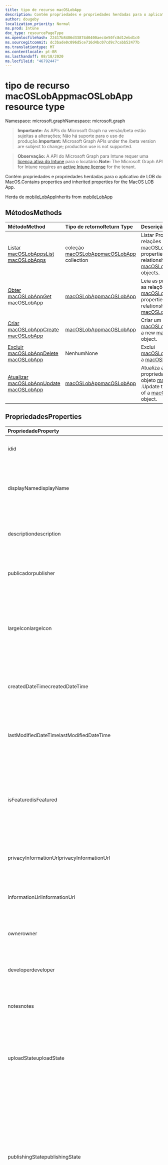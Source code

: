 ```yaml
---
title: tipo de recurso macOSLobApp
description: Contém propriedades e propriedades herdadas para o aplicativo de LOB do MacOS.
author: dougeby
localization_priority: Normal
ms.prod: Intune
doc_type: resourcePageType
ms.openlocfilehash: 22417b8486d33874d0400aec4e50fc8d12ebd1c0
ms.sourcegitcommit: dc3bade0c096d5ce716d4bc07cd9c7cabb52477b
ms.translationtype: MT
ms.contentlocale: pt-BR
ms.lasthandoff: 08/18/2020
ms.locfileid: "46792447"
---
```

# <a name="macoslobapp-resource-type"></a><span data-ttu-id="cf5ac-103">tipo de recurso macOSLobApp</span><span class="sxs-lookup"><span data-stu-id="cf5ac-103">macOSLobApp resource type</span></span>

<span data-ttu-id="cf5ac-104">Namespace: microsoft.graph</span><span class="sxs-lookup"><span data-stu-id="cf5ac-104">Namespace: microsoft.graph</span></span>

> <span data-ttu-id="cf5ac-105">**Importante:** As APIs do Microsoft Graph na versão/beta estão sujeitas a alterações; Não há suporte para o uso de produção.</span><span class="sxs-lookup"><span data-stu-id="cf5ac-105">**Important:** Microsoft Graph APIs under the /beta version are subject to change; production use is not supported.</span></span>

> <span data-ttu-id="cf5ac-106">**Observação:** A API do Microsoft Graph para Intune requer uma [licença ativa do Intune](https://go.microsoft.com/fwlink/?linkid=839381) para o locatário.</span><span class="sxs-lookup"><span data-stu-id="cf5ac-106">**Note:** The Microsoft Graph API for Intune requires an [active Intune license](https://go.microsoft.com/fwlink/?linkid=839381) for the tenant.</span></span>

<span data-ttu-id="cf5ac-107">Contém propriedades e propriedades herdadas para o aplicativo de LOB do MacOS.</span><span class="sxs-lookup"><span data-stu-id="cf5ac-107">Contains properties and inherited properties for the MacOS LOB App.</span></span>


<span data-ttu-id="cf5ac-108">Herda de [mobileLobApp](../resources/intune-apps-mobilelobapp.md)</span><span class="sxs-lookup"><span data-stu-id="cf5ac-108">Inherits from [mobileLobApp](../resources/intune-apps-mobilelobapp.md)</span></span>

## <a name="methods"></a><span data-ttu-id="cf5ac-109">Métodos</span><span class="sxs-lookup"><span data-stu-id="cf5ac-109">Methods</span></span>
|<span data-ttu-id="cf5ac-110">Método</span><span class="sxs-lookup"><span data-stu-id="cf5ac-110">Method</span></span>|<span data-ttu-id="cf5ac-111">Tipo de retorno</span><span class="sxs-lookup"><span data-stu-id="cf5ac-111">Return Type</span></span>|<span data-ttu-id="cf5ac-112">Descrição</span><span class="sxs-lookup"><span data-stu-id="cf5ac-112">Description</span></span>|
|:---|:---|:---|
|[<span data-ttu-id="cf5ac-113">Listar macOSLobApps</span><span class="sxs-lookup"><span data-stu-id="cf5ac-113">List macOSLobApps</span></span>](../api/intune-apps-macoslobapp-list.md)|<span data-ttu-id="cf5ac-114">coleção [macOSLobApp](../resources/intune-apps-macoslobapp.md)</span><span class="sxs-lookup"><span data-stu-id="cf5ac-114">[macOSLobApp](../resources/intune-apps-macoslobapp.md) collection</span></span>|<span data-ttu-id="cf5ac-115">Listar Propriedades e relações dos objetos [macOSLobApp](../resources/intune-apps-macoslobapp.md) .</span><span class="sxs-lookup"><span data-stu-id="cf5ac-115">List properties and relationships of the [macOSLobApp](../resources/intune-apps-macoslobapp.md) objects.</span></span>|
|[<span data-ttu-id="cf5ac-116">Obter macOSLobApp</span><span class="sxs-lookup"><span data-stu-id="cf5ac-116">Get macOSLobApp</span></span>](../api/intune-apps-macoslobapp-get.md)|[<span data-ttu-id="cf5ac-117">macOSLobApp</span><span class="sxs-lookup"><span data-stu-id="cf5ac-117">macOSLobApp</span></span>](../resources/intune-apps-macoslobapp.md)|<span data-ttu-id="cf5ac-118">Leia as propriedades e as relações do objeto [macOSLobApp](../resources/intune-apps-macoslobapp.md) .</span><span class="sxs-lookup"><span data-stu-id="cf5ac-118">Read properties and relationships of the [macOSLobApp](../resources/intune-apps-macoslobapp.md) object.</span></span>|
|[<span data-ttu-id="cf5ac-119">Criar macOSLobApp</span><span class="sxs-lookup"><span data-stu-id="cf5ac-119">Create macOSLobApp</span></span>](../api/intune-apps-macoslobapp-create.md)|[<span data-ttu-id="cf5ac-120">macOSLobApp</span><span class="sxs-lookup"><span data-stu-id="cf5ac-120">macOSLobApp</span></span>](../resources/intune-apps-macoslobapp.md)|<span data-ttu-id="cf5ac-121">Criar um novo objeto [macOSLobApp](../resources/intune-apps-macoslobapp.md) .</span><span class="sxs-lookup"><span data-stu-id="cf5ac-121">Create a new [macOSLobApp](../resources/intune-apps-macoslobapp.md) object.</span></span>|
|[<span data-ttu-id="cf5ac-122">Excluir macOSLobApp</span><span class="sxs-lookup"><span data-stu-id="cf5ac-122">Delete macOSLobApp</span></span>](../api/intune-apps-macoslobapp-delete.md)|<span data-ttu-id="cf5ac-123">Nenhum</span><span class="sxs-lookup"><span data-stu-id="cf5ac-123">None</span></span>|<span data-ttu-id="cf5ac-124">Exclui [macOSLobApp](../resources/intune-apps-macoslobapp.md).</span><span class="sxs-lookup"><span data-stu-id="cf5ac-124">Deletes a [macOSLobApp](../resources/intune-apps-macoslobapp.md).</span></span>|
|[<span data-ttu-id="cf5ac-125">Atualizar macOSLobApp</span><span class="sxs-lookup"><span data-stu-id="cf5ac-125">Update macOSLobApp</span></span>](../api/intune-apps-macoslobapp-update.md)|[<span data-ttu-id="cf5ac-126">macOSLobApp</span><span class="sxs-lookup"><span data-stu-id="cf5ac-126">macOSLobApp</span></span>](../resources/intune-apps-macoslobapp.md)|<span data-ttu-id="cf5ac-127">Atualiza as propriedades de um objeto [macOSLobApp](../resources/intune-apps-macoslobapp.md) .</span><span class="sxs-lookup"><span data-stu-id="cf5ac-127">Update the properties of a [macOSLobApp](../resources/intune-apps-macoslobapp.md) object.</span></span>|

## <a name="properties"></a><span data-ttu-id="cf5ac-128">Propriedades</span><span class="sxs-lookup"><span data-stu-id="cf5ac-128">Properties</span></span>
|<span data-ttu-id="cf5ac-129">Propriedade</span><span class="sxs-lookup"><span data-stu-id="cf5ac-129">Property</span></span>|<span data-ttu-id="cf5ac-130">Tipo</span><span class="sxs-lookup"><span data-stu-id="cf5ac-130">Type</span></span>|<span data-ttu-id="cf5ac-131">Descrição</span><span class="sxs-lookup"><span data-stu-id="cf5ac-131">Description</span></span>|
|:---|:---|:---|
|<span data-ttu-id="cf5ac-132">id</span><span class="sxs-lookup"><span data-stu-id="cf5ac-132">id</span></span>|<span data-ttu-id="cf5ac-133">String</span><span class="sxs-lookup"><span data-stu-id="cf5ac-133">String</span></span>|<span data-ttu-id="cf5ac-134">Chave da entidade.</span><span class="sxs-lookup"><span data-stu-id="cf5ac-134">Key of the entity.</span></span> <span data-ttu-id="cf5ac-135">Herdado de [mobileApp](../resources/intune-shared-mobileapp.md)</span><span class="sxs-lookup"><span data-stu-id="cf5ac-135">Inherited from [mobileApp](../resources/intune-shared-mobileapp.md)</span></span>|
|<span data-ttu-id="cf5ac-136">displayName</span><span class="sxs-lookup"><span data-stu-id="cf5ac-136">displayName</span></span>|<span data-ttu-id="cf5ac-137">String</span><span class="sxs-lookup"><span data-stu-id="cf5ac-137">String</span></span>|<span data-ttu-id="cf5ac-138">O título do aplicativo importado ou definido pelo administrador.</span><span class="sxs-lookup"><span data-stu-id="cf5ac-138">The admin provided or imported title of the app.</span></span> <span data-ttu-id="cf5ac-139">Herdado de [mobileApp](../resources/intune-shared-mobileapp.md)</span><span class="sxs-lookup"><span data-stu-id="cf5ac-139">Inherited from [mobileApp](../resources/intune-shared-mobileapp.md)</span></span>|
|<span data-ttu-id="cf5ac-140">description</span><span class="sxs-lookup"><span data-stu-id="cf5ac-140">description</span></span>|<span data-ttu-id="cf5ac-141">String</span><span class="sxs-lookup"><span data-stu-id="cf5ac-141">String</span></span>|<span data-ttu-id="cf5ac-142">A descrição do aplicativo.</span><span class="sxs-lookup"><span data-stu-id="cf5ac-142">The description of the app.</span></span> <span data-ttu-id="cf5ac-143">Herdado de [mobileApp](../resources/intune-shared-mobileapp.md)</span><span class="sxs-lookup"><span data-stu-id="cf5ac-143">Inherited from [mobileApp](../resources/intune-shared-mobileapp.md)</span></span>|
|<span data-ttu-id="cf5ac-144">publicador</span><span class="sxs-lookup"><span data-stu-id="cf5ac-144">publisher</span></span>|<span data-ttu-id="cf5ac-145">String</span><span class="sxs-lookup"><span data-stu-id="cf5ac-145">String</span></span>|<span data-ttu-id="cf5ac-146">O publicador do aplicativo.</span><span class="sxs-lookup"><span data-stu-id="cf5ac-146">The publisher of the app.</span></span> <span data-ttu-id="cf5ac-147">Herdado de [mobileApp](../resources/intune-shared-mobileapp.md)</span><span class="sxs-lookup"><span data-stu-id="cf5ac-147">Inherited from [mobileApp](../resources/intune-shared-mobileapp.md)</span></span>|
|<span data-ttu-id="cf5ac-148">largeIcon</span><span class="sxs-lookup"><span data-stu-id="cf5ac-148">largeIcon</span></span>|[<span data-ttu-id="cf5ac-149">mimeContent</span><span class="sxs-lookup"><span data-stu-id="cf5ac-149">mimeContent</span></span>](../resources/intune-shared-mimecontent.md)|<span data-ttu-id="cf5ac-150">O ícone grande, a ser exibido nos detalhes do aplicativo e usado para o carregamento do ícone.</span><span class="sxs-lookup"><span data-stu-id="cf5ac-150">The large icon, to be displayed in the app details and used for upload of the icon.</span></span> <span data-ttu-id="cf5ac-151">Herdado de [mobileApp](../resources/intune-shared-mobileapp.md)</span><span class="sxs-lookup"><span data-stu-id="cf5ac-151">Inherited from [mobileApp](../resources/intune-shared-mobileapp.md)</span></span>|
|<span data-ttu-id="cf5ac-152">createdDateTime</span><span class="sxs-lookup"><span data-stu-id="cf5ac-152">createdDateTime</span></span>|<span data-ttu-id="cf5ac-153">DateTimeOffset</span><span class="sxs-lookup"><span data-stu-id="cf5ac-153">DateTimeOffset</span></span>|<span data-ttu-id="cf5ac-154">A data e a hora da criação do aplicativo.</span><span class="sxs-lookup"><span data-stu-id="cf5ac-154">The date and time the app was created.</span></span> <span data-ttu-id="cf5ac-155">Herdado de [mobileApp](../resources/intune-shared-mobileapp.md)</span><span class="sxs-lookup"><span data-stu-id="cf5ac-155">Inherited from [mobileApp](../resources/intune-shared-mobileapp.md)</span></span>|
|<span data-ttu-id="cf5ac-156">lastModifiedDateTime</span><span class="sxs-lookup"><span data-stu-id="cf5ac-156">lastModifiedDateTime</span></span>|<span data-ttu-id="cf5ac-157">DateTimeOffset</span><span class="sxs-lookup"><span data-stu-id="cf5ac-157">DateTimeOffset</span></span>|<span data-ttu-id="cf5ac-158">A data e a hora que o aplicativo foi modificado pela última vez.</span><span class="sxs-lookup"><span data-stu-id="cf5ac-158">The date and time the app was last modified.</span></span> <span data-ttu-id="cf5ac-159">Herdado de [mobileApp](../resources/intune-shared-mobileapp.md)</span><span class="sxs-lookup"><span data-stu-id="cf5ac-159">Inherited from [mobileApp](../resources/intune-shared-mobileapp.md)</span></span>|
|<span data-ttu-id="cf5ac-160">isFeatured</span><span class="sxs-lookup"><span data-stu-id="cf5ac-160">isFeatured</span></span>|<span data-ttu-id="cf5ac-161">Boolean</span><span class="sxs-lookup"><span data-stu-id="cf5ac-161">Boolean</span></span>|<span data-ttu-id="cf5ac-162">O valor que indica se o aplicativo está marcado como em destaque pelo administrador. Herdado de [mobileApp](../resources/intune-shared-mobileapp.md)</span><span class="sxs-lookup"><span data-stu-id="cf5ac-162">The value indicating whether the app is marked as featured by the admin. Inherited from [mobileApp](../resources/intune-shared-mobileapp.md)</span></span>|
|<span data-ttu-id="cf5ac-163">privacyInformationUrl</span><span class="sxs-lookup"><span data-stu-id="cf5ac-163">privacyInformationUrl</span></span>|<span data-ttu-id="cf5ac-164">String</span><span class="sxs-lookup"><span data-stu-id="cf5ac-164">String</span></span>|<span data-ttu-id="cf5ac-165">A URL da declaração de privacidade.</span><span class="sxs-lookup"><span data-stu-id="cf5ac-165">The privacy statement Url.</span></span> <span data-ttu-id="cf5ac-166">Herdado de [mobileApp](../resources/intune-shared-mobileapp.md)</span><span class="sxs-lookup"><span data-stu-id="cf5ac-166">Inherited from [mobileApp](../resources/intune-shared-mobileapp.md)</span></span>|
|<span data-ttu-id="cf5ac-167">informationUrl</span><span class="sxs-lookup"><span data-stu-id="cf5ac-167">informationUrl</span></span>|<span data-ttu-id="cf5ac-168">String</span><span class="sxs-lookup"><span data-stu-id="cf5ac-168">String</span></span>|<span data-ttu-id="cf5ac-169">A URL de informações adicionais.</span><span class="sxs-lookup"><span data-stu-id="cf5ac-169">The more information Url.</span></span> <span data-ttu-id="cf5ac-170">Herdado de [mobileApp](../resources/intune-shared-mobileapp.md)</span><span class="sxs-lookup"><span data-stu-id="cf5ac-170">Inherited from [mobileApp](../resources/intune-shared-mobileapp.md)</span></span>|
|<span data-ttu-id="cf5ac-171">owner</span><span class="sxs-lookup"><span data-stu-id="cf5ac-171">owner</span></span>|<span data-ttu-id="cf5ac-172">String</span><span class="sxs-lookup"><span data-stu-id="cf5ac-172">String</span></span>|<span data-ttu-id="cf5ac-173">O proprietário do conteúdo.</span><span class="sxs-lookup"><span data-stu-id="cf5ac-173">The owner of the app.</span></span> <span data-ttu-id="cf5ac-174">Herdado de [mobileApp](../resources/intune-shared-mobileapp.md)</span><span class="sxs-lookup"><span data-stu-id="cf5ac-174">Inherited from [mobileApp](../resources/intune-shared-mobileapp.md)</span></span>|
|<span data-ttu-id="cf5ac-175">developer</span><span class="sxs-lookup"><span data-stu-id="cf5ac-175">developer</span></span>|<span data-ttu-id="cf5ac-176">String</span><span class="sxs-lookup"><span data-stu-id="cf5ac-176">String</span></span>|<span data-ttu-id="cf5ac-177">O desenvolvedor do aplicativo.</span><span class="sxs-lookup"><span data-stu-id="cf5ac-177">The developer of the app.</span></span> <span data-ttu-id="cf5ac-178">Herdado de [mobileApp](../resources/intune-shared-mobileapp.md)</span><span class="sxs-lookup"><span data-stu-id="cf5ac-178">Inherited from [mobileApp](../resources/intune-shared-mobileapp.md)</span></span>|
|<span data-ttu-id="cf5ac-179">notes</span><span class="sxs-lookup"><span data-stu-id="cf5ac-179">notes</span></span>|<span data-ttu-id="cf5ac-180">String</span><span class="sxs-lookup"><span data-stu-id="cf5ac-180">String</span></span>|<span data-ttu-id="cf5ac-181">Anotações do aplicativo.</span><span class="sxs-lookup"><span data-stu-id="cf5ac-181">Notes for the app.</span></span> <span data-ttu-id="cf5ac-182">Herdado de [mobileApp](../resources/intune-shared-mobileapp.md)</span><span class="sxs-lookup"><span data-stu-id="cf5ac-182">Inherited from [mobileApp](../resources/intune-shared-mobileapp.md)</span></span>|
|<span data-ttu-id="cf5ac-183">uploadState</span><span class="sxs-lookup"><span data-stu-id="cf5ac-183">uploadState</span></span>|<span data-ttu-id="cf5ac-184">Int32</span><span class="sxs-lookup"><span data-stu-id="cf5ac-184">Int32</span></span>|<span data-ttu-id="cf5ac-185">O estado de upload.</span><span class="sxs-lookup"><span data-stu-id="cf5ac-185">The upload state.</span></span> <span data-ttu-id="cf5ac-186">Os valores possíveis são: 0- `Not Ready` , 1- `Ready` , 2- `Processing` .</span><span class="sxs-lookup"><span data-stu-id="cf5ac-186">Possible values are: 0 - `Not Ready`, 1 - `Ready`, 2 - `Processing`.</span></span> <span data-ttu-id="cf5ac-187">Herdado de [mobileApp](../resources/intune-shared-mobileapp.md)</span><span class="sxs-lookup"><span data-stu-id="cf5ac-187">Inherited from [mobileApp](../resources/intune-shared-mobileapp.md)</span></span>|
|<span data-ttu-id="cf5ac-188">publishingState</span><span class="sxs-lookup"><span data-stu-id="cf5ac-188">publishingState</span></span>|[<span data-ttu-id="cf5ac-189">mobileAppPublishingState</span><span class="sxs-lookup"><span data-stu-id="cf5ac-189">mobileAppPublishingState</span></span>](../resources/intune-apps-mobileapppublishingstate.md)|<span data-ttu-id="cf5ac-190">O estado de publicação do aplicativo.</span><span class="sxs-lookup"><span data-stu-id="cf5ac-190">The publishing state for the app.</span></span> <span data-ttu-id="cf5ac-191">O aplicativo não pode ser assinado, a menos que ele seja publicado.</span><span class="sxs-lookup"><span data-stu-id="cf5ac-191">The app cannot be assigned unless the app is published.</span></span> <span data-ttu-id="cf5ac-192">Herdado de [mobileApp](../resources/intune-shared-mobileapp.md).</span><span class="sxs-lookup"><span data-stu-id="cf5ac-192">Inherited from [mobileApp](../resources/intune-shared-mobileapp.md).</span></span> <span data-ttu-id="cf5ac-193">Os valores possíveis são: `notPublished`, `processing`, `published`.</span><span class="sxs-lookup"><span data-stu-id="cf5ac-193">Possible values are: `notPublished`, `processing`, `published`.</span></span>|
|<span data-ttu-id="cf5ac-194">isAssigned</span><span class="sxs-lookup"><span data-stu-id="cf5ac-194">isAssigned</span></span>|<span data-ttu-id="cf5ac-195">Boolean</span><span class="sxs-lookup"><span data-stu-id="cf5ac-195">Boolean</span></span>|<span data-ttu-id="cf5ac-196">O valor que indica se o aplicativo é atribuído a pelo menos um grupo.</span><span class="sxs-lookup"><span data-stu-id="cf5ac-196">The value indicating whether the app is assigned to at least one group.</span></span> <span data-ttu-id="cf5ac-197">Herdado de [mobileApp](../resources/intune-shared-mobileapp.md)</span><span class="sxs-lookup"><span data-stu-id="cf5ac-197">Inherited from [mobileApp](../resources/intune-shared-mobileapp.md)</span></span>|
|<span data-ttu-id="cf5ac-198">roleScopeTagIds</span><span class="sxs-lookup"><span data-stu-id="cf5ac-198">roleScopeTagIds</span></span>|<span data-ttu-id="cf5ac-199">Coleção de cadeia de caracteres</span><span class="sxs-lookup"><span data-stu-id="cf5ac-199">String collection</span></span>|<span data-ttu-id="cf5ac-200">Lista de IDs de marca de escopo para este aplicativo móvel.</span><span class="sxs-lookup"><span data-stu-id="cf5ac-200">List of scope tag ids for this mobile app.</span></span> <span data-ttu-id="cf5ac-201">Herdado de [mobileApp](../resources/intune-shared-mobileapp.md)</span><span class="sxs-lookup"><span data-stu-id="cf5ac-201">Inherited from [mobileApp](../resources/intune-shared-mobileapp.md)</span></span>|
|<span data-ttu-id="cf5ac-202">dependentAppCount</span><span class="sxs-lookup"><span data-stu-id="cf5ac-202">dependentAppCount</span></span>|<span data-ttu-id="cf5ac-203">Int32</span><span class="sxs-lookup"><span data-stu-id="cf5ac-203">Int32</span></span>|<span data-ttu-id="cf5ac-204">O número total de dependências do aplicativo filho.</span><span class="sxs-lookup"><span data-stu-id="cf5ac-204">The total number of dependencies the child app has.</span></span> <span data-ttu-id="cf5ac-205">Herdado de [mobileApp](../resources/intune-shared-mobileapp.md)</span><span class="sxs-lookup"><span data-stu-id="cf5ac-205">Inherited from [mobileApp](../resources/intune-shared-mobileapp.md)</span></span>|
|<span data-ttu-id="cf5ac-206">committedContentVersion</span><span class="sxs-lookup"><span data-stu-id="cf5ac-206">committedContentVersion</span></span>|<span data-ttu-id="cf5ac-207">String</span><span class="sxs-lookup"><span data-stu-id="cf5ac-207">String</span></span>|<span data-ttu-id="cf5ac-208">A versão do conteúdo interno confirmado.</span><span class="sxs-lookup"><span data-stu-id="cf5ac-208">The internal committed content version.</span></span> <span data-ttu-id="cf5ac-209">Herdado de [mobileLobApp](../resources/intune-apps-mobilelobapp.md)</span><span class="sxs-lookup"><span data-stu-id="cf5ac-209">Inherited from [mobileLobApp](../resources/intune-apps-mobilelobapp.md)</span></span>|
|<span data-ttu-id="cf5ac-210">fileName</span><span class="sxs-lookup"><span data-stu-id="cf5ac-210">fileName</span></span>|<span data-ttu-id="cf5ac-211">String</span><span class="sxs-lookup"><span data-stu-id="cf5ac-211">String</span></span>|<span data-ttu-id="cf5ac-212">O nome do arquivo do aplicativo Lob principal.</span><span class="sxs-lookup"><span data-stu-id="cf5ac-212">The name of the main Lob application file.</span></span> <span data-ttu-id="cf5ac-213">Herdado de [mobileLobApp](../resources/intune-apps-mobilelobapp.md)</span><span class="sxs-lookup"><span data-stu-id="cf5ac-213">Inherited from [mobileLobApp](../resources/intune-apps-mobilelobapp.md)</span></span>|
|<span data-ttu-id="cf5ac-214">size</span><span class="sxs-lookup"><span data-stu-id="cf5ac-214">size</span></span>|<span data-ttu-id="cf5ac-215">Int64</span><span class="sxs-lookup"><span data-stu-id="cf5ac-215">Int64</span></span>|<span data-ttu-id="cf5ac-216">O tamanho total, incluindo todos os arquivos carregados.</span><span class="sxs-lookup"><span data-stu-id="cf5ac-216">The total size, including all uploaded files.</span></span> <span data-ttu-id="cf5ac-217">Herdado de [mobileLobApp](../resources/intune-apps-mobilelobapp.md)</span><span class="sxs-lookup"><span data-stu-id="cf5ac-217">Inherited from [mobileLobApp](../resources/intune-apps-mobilelobapp.md)</span></span>|
|<span data-ttu-id="cf5ac-218">bundleId</span><span class="sxs-lookup"><span data-stu-id="cf5ac-218">bundleId</span></span>|<span data-ttu-id="cf5ac-219">String</span><span class="sxs-lookup"><span data-stu-id="cf5ac-219">String</span></span>|<span data-ttu-id="cf5ac-220">A ID do pacote.</span><span class="sxs-lookup"><span data-stu-id="cf5ac-220">The bundle id.</span></span>|
|<span data-ttu-id="cf5ac-221">minimumSupportedOperatingSystem</span><span class="sxs-lookup"><span data-stu-id="cf5ac-221">minimumSupportedOperatingSystem</span></span>|[<span data-ttu-id="cf5ac-222">macOSMinimumOperatingSystem</span><span class="sxs-lookup"><span data-stu-id="cf5ac-222">macOSMinimumOperatingSystem</span></span>](../resources/intune-apps-macosminimumoperatingsystem.md)|<span data-ttu-id="cf5ac-223">O valor do sistema de operacional mínimo aplicável.</span><span class="sxs-lookup"><span data-stu-id="cf5ac-223">The value for the minimum applicable operating system.</span></span>|
|<span data-ttu-id="cf5ac-224">buildNumber</span><span class="sxs-lookup"><span data-stu-id="cf5ac-224">buildNumber</span></span>|<span data-ttu-id="cf5ac-225">String</span><span class="sxs-lookup"><span data-stu-id="cf5ac-225">String</span></span>|<span data-ttu-id="cf5ac-226">O número de compilação do aplicativo de linha de negócios (LoB) MacOS.</span><span class="sxs-lookup"><span data-stu-id="cf5ac-226">The build number of MacOS Line of Business (LoB) app.</span></span>|
|<span data-ttu-id="cf5ac-227">versionNumber</span><span class="sxs-lookup"><span data-stu-id="cf5ac-227">versionNumber</span></span>|<span data-ttu-id="cf5ac-228">String</span><span class="sxs-lookup"><span data-stu-id="cf5ac-228">String</span></span>|<span data-ttu-id="cf5ac-229">O número da versão do aplicativo de linha de negócios (LoB) MacOS.</span><span class="sxs-lookup"><span data-stu-id="cf5ac-229">The version number of MacOS Line of Business (LoB) app.</span></span>|
|<span data-ttu-id="cf5ac-230">childApps</span><span class="sxs-lookup"><span data-stu-id="cf5ac-230">childApps</span></span>|<span data-ttu-id="cf5ac-231">coleção [macOSLobChildApp](../resources/intune-apps-macoslobchildapp.md)</span><span class="sxs-lookup"><span data-stu-id="cf5ac-231">[macOSLobChildApp](../resources/intune-apps-macoslobchildapp.md) collection</span></span>|<span data-ttu-id="cf5ac-232">A lista de aplicativos neste pacote de pacotes</span><span class="sxs-lookup"><span data-stu-id="cf5ac-232">The app list in this bundle package</span></span>|
|<span data-ttu-id="cf5ac-233">identityVersion</span><span class="sxs-lookup"><span data-stu-id="cf5ac-233">identityVersion</span></span>|<span data-ttu-id="cf5ac-234">String</span><span class="sxs-lookup"><span data-stu-id="cf5ac-234">String</span></span>|<span data-ttu-id="cf5ac-235">A versão da identidade.</span><span class="sxs-lookup"><span data-stu-id="cf5ac-235">The identity version.</span></span>|
|<span data-ttu-id="cf5ac-236">md5HashChunkSize</span><span class="sxs-lookup"><span data-stu-id="cf5ac-236">md5HashChunkSize</span></span>|<span data-ttu-id="cf5ac-237">Int32</span><span class="sxs-lookup"><span data-stu-id="cf5ac-237">Int32</span></span>|<span data-ttu-id="cf5ac-238">O tamanho da parte do hash MD5</span><span class="sxs-lookup"><span data-stu-id="cf5ac-238">The chunk size for MD5 hash</span></span>|
|<span data-ttu-id="cf5ac-239">md5Hash</span><span class="sxs-lookup"><span data-stu-id="cf5ac-239">md5Hash</span></span>|<span data-ttu-id="cf5ac-240">Coleção de cadeia de caracteres</span><span class="sxs-lookup"><span data-stu-id="cf5ac-240">String collection</span></span>|<span data-ttu-id="cf5ac-241">Os códigos de hash MD5</span><span class="sxs-lookup"><span data-stu-id="cf5ac-241">The MD5 hash codes</span></span>|
|<span data-ttu-id="cf5ac-242">ignoreVersionDetection</span><span class="sxs-lookup"><span data-stu-id="cf5ac-242">ignoreVersionDetection</span></span>|<span data-ttu-id="cf5ac-243">Boolean</span><span class="sxs-lookup"><span data-stu-id="cf5ac-243">Boolean</span></span>|<span data-ttu-id="cf5ac-244">Um booliano para controlar se a versão do aplicativo será usada para detectar o aplicativo depois que ele for instalado em um dispositivo.</span><span class="sxs-lookup"><span data-stu-id="cf5ac-244">A boolean to control whether the app's version will be used to detect the app after it is installed on a device.</span></span> <span data-ttu-id="cf5ac-245">Defina isso como true para aplicativos de linha de negócios (LoB) de macOS que usam um recurso de autoatualização.</span><span class="sxs-lookup"><span data-stu-id="cf5ac-245">Set this to true for macOS Line of Business (LoB) apps that use a self update feature.</span></span>|

## <a name="relationships"></a><span data-ttu-id="cf5ac-246">Relações</span><span class="sxs-lookup"><span data-stu-id="cf5ac-246">Relationships</span></span>
|<span data-ttu-id="cf5ac-247">Relação</span><span class="sxs-lookup"><span data-stu-id="cf5ac-247">Relationship</span></span>|<span data-ttu-id="cf5ac-248">Tipo</span><span class="sxs-lookup"><span data-stu-id="cf5ac-248">Type</span></span>|<span data-ttu-id="cf5ac-249">Descrição</span><span class="sxs-lookup"><span data-stu-id="cf5ac-249">Description</span></span>|
|:---|:---|:---|
|<span data-ttu-id="cf5ac-250">categories</span><span class="sxs-lookup"><span data-stu-id="cf5ac-250">categories</span></span>|<span data-ttu-id="cf5ac-251">Coleção [mobileAppCategory](../resources/intune-apps-mobileappcategory.md)</span><span class="sxs-lookup"><span data-stu-id="cf5ac-251">[mobileAppCategory](../resources/intune-apps-mobileappcategory.md) collection</span></span>|<span data-ttu-id="cf5ac-252">A lista de categorias para este aplicativo.</span><span class="sxs-lookup"><span data-stu-id="cf5ac-252">The list of categories for this app.</span></span> <span data-ttu-id="cf5ac-253">Herdado de [mobileApp](../resources/intune-shared-mobileapp.md)</span><span class="sxs-lookup"><span data-stu-id="cf5ac-253">Inherited from [mobileApp](../resources/intune-shared-mobileapp.md)</span></span>|
|<span data-ttu-id="cf5ac-254">assignments</span><span class="sxs-lookup"><span data-stu-id="cf5ac-254">assignments</span></span>|<span data-ttu-id="cf5ac-255">Coleção [mobileAppAssignment](../resources/intune-apps-mobileappassignment.md)</span><span class="sxs-lookup"><span data-stu-id="cf5ac-255">[mobileAppAssignment](../resources/intune-apps-mobileappassignment.md) collection</span></span>|<span data-ttu-id="cf5ac-256">A lista de atribuições de grupo para esse aplicativo móvel.</span><span class="sxs-lookup"><span data-stu-id="cf5ac-256">The list of group assignments for this mobile app.</span></span> <span data-ttu-id="cf5ac-257">Herdado de [mobileApp](../resources/intune-shared-mobileapp.md)</span><span class="sxs-lookup"><span data-stu-id="cf5ac-257">Inherited from [mobileApp](../resources/intune-shared-mobileapp.md)</span></span>|
|<span data-ttu-id="cf5ac-258">installSummary</span><span class="sxs-lookup"><span data-stu-id="cf5ac-258">installSummary</span></span>|[<span data-ttu-id="cf5ac-259">mobileAppInstallSummary</span><span class="sxs-lookup"><span data-stu-id="cf5ac-259">mobileAppInstallSummary</span></span>](../resources/intune-apps-mobileappinstallsummary.md)|<span data-ttu-id="cf5ac-260">Resumo de instalação do aplicativo móvel.</span><span class="sxs-lookup"><span data-stu-id="cf5ac-260">Mobile App Install Summary.</span></span> <span data-ttu-id="cf5ac-261">Herdado de [mobileApp](../resources/intune-shared-mobileapp.md)</span><span class="sxs-lookup"><span data-stu-id="cf5ac-261">Inherited from [mobileApp](../resources/intune-shared-mobileapp.md)</span></span>|
|<span data-ttu-id="cf5ac-262">deviceStatuses</span><span class="sxs-lookup"><span data-stu-id="cf5ac-262">deviceStatuses</span></span>|<span data-ttu-id="cf5ac-263">coleção [mobileAppInstallStatus](../resources/intune-apps-mobileappinstallstatus.md)</span><span class="sxs-lookup"><span data-stu-id="cf5ac-263">[mobileAppInstallStatus](../resources/intune-apps-mobileappinstallstatus.md) collection</span></span>|<span data-ttu-id="cf5ac-264">A lista de Estados de instalação para este aplicativo móvel.</span><span class="sxs-lookup"><span data-stu-id="cf5ac-264">The list of installation states for this mobile app.</span></span> <span data-ttu-id="cf5ac-265">Herdado de [mobileApp](../resources/intune-shared-mobileapp.md)</span><span class="sxs-lookup"><span data-stu-id="cf5ac-265">Inherited from [mobileApp](../resources/intune-shared-mobileapp.md)</span></span>|
|<span data-ttu-id="cf5ac-266">userStatuses</span><span class="sxs-lookup"><span data-stu-id="cf5ac-266">userStatuses</span></span>|<span data-ttu-id="cf5ac-267">coleção [userAppInstallStatus](../resources/intune-apps-userappinstallstatus.md)</span><span class="sxs-lookup"><span data-stu-id="cf5ac-267">[userAppInstallStatus](../resources/intune-apps-userappinstallstatus.md) collection</span></span>|<span data-ttu-id="cf5ac-268">A lista de Estados de instalação para este aplicativo móvel.</span><span class="sxs-lookup"><span data-stu-id="cf5ac-268">The list of installation states for this mobile app.</span></span> <span data-ttu-id="cf5ac-269">Herdado de [mobileApp](../resources/intune-shared-mobileapp.md)</span><span class="sxs-lookup"><span data-stu-id="cf5ac-269">Inherited from [mobileApp](../resources/intune-shared-mobileapp.md)</span></span>|
|<span data-ttu-id="cf5ac-270">relações</span><span class="sxs-lookup"><span data-stu-id="cf5ac-270">relationships</span></span>|<span data-ttu-id="cf5ac-271">coleção [mobileAppRelationship](../resources/intune-apps-mobileapprelationship.md)</span><span class="sxs-lookup"><span data-stu-id="cf5ac-271">[mobileAppRelationship](../resources/intune-apps-mobileapprelationship.md) collection</span></span>|<span data-ttu-id="cf5ac-272">Lista de relações para este aplicativo móvel.</span><span class="sxs-lookup"><span data-stu-id="cf5ac-272">List of relationships for this mobile app.</span></span> <span data-ttu-id="cf5ac-273">Herdado de [mobileApp](../resources/intune-shared-mobileapp.md)</span><span class="sxs-lookup"><span data-stu-id="cf5ac-273">Inherited from [mobileApp](../resources/intune-shared-mobileapp.md)</span></span>|
|<span data-ttu-id="cf5ac-274">contentVersions</span><span class="sxs-lookup"><span data-stu-id="cf5ac-274">contentVersions</span></span>|<span data-ttu-id="cf5ac-275">Coleção [mobileAppContent](../resources/intune-apps-mobileappcontent.md)</span><span class="sxs-lookup"><span data-stu-id="cf5ac-275">[mobileAppContent](../resources/intune-apps-mobileappcontent.md) collection</span></span>|<span data-ttu-id="cf5ac-276">A lista das versões de conteúdo deste aplicativo.</span><span class="sxs-lookup"><span data-stu-id="cf5ac-276">The list of content versions for this app.</span></span> <span data-ttu-id="cf5ac-277">Herdado de [mobileLobApp](../resources/intune-apps-mobilelobapp.md)</span><span class="sxs-lookup"><span data-stu-id="cf5ac-277">Inherited from [mobileLobApp](../resources/intune-apps-mobilelobapp.md)</span></span>|

## <a name="json-representation"></a><span data-ttu-id="cf5ac-278">Representação JSON</span><span class="sxs-lookup"><span data-stu-id="cf5ac-278">JSON Representation</span></span>
<span data-ttu-id="cf5ac-279">Veja a seguir uma representação JSON do recurso.</span><span class="sxs-lookup"><span data-stu-id="cf5ac-279">Here is a JSON representation of the resource.</span></span>
<!-- {
  "blockType": "resource",
  "keyProperty": "id",
  "@odata.type": "microsoft.graph.macOSLobApp"
}
-->
``` json
{
  "@odata.type": "#microsoft.graph.macOSLobApp",
  "id": "String (identifier)",
  "displayName": "String",
  "description": "String",
  "publisher": "String",
  "largeIcon": {
    "@odata.type": "microsoft.graph.mimeContent",
    "type": "String",
    "value": "binary"
  },
  "createdDateTime": "String (timestamp)",
  "lastModifiedDateTime": "String (timestamp)",
  "isFeatured": true,
  "privacyInformationUrl": "String",
  "informationUrl": "String",
  "owner": "String",
  "developer": "String",
  "notes": "String",
  "uploadState": 1024,
  "publishingState": "String",
  "isAssigned": true,
  "roleScopeTagIds": [
    "String"
  ],
  "dependentAppCount": 1024,
  "committedContentVersion": "String",
  "fileName": "String",
  "size": 1024,
  "bundleId": "String",
  "minimumSupportedOperatingSystem": {
    "@odata.type": "microsoft.graph.macOSMinimumOperatingSystem",
    "v10_7": true,
    "v10_8": true,
    "v10_9": true,
    "v10_10": true,
    "v10_11": true,
    "v10_12": true,
    "v10_13": true,
    "v10_14": true,
    "v10_15": true
  },
  "buildNumber": "String",
  "versionNumber": "String",
  "childApps": [
    {
      "@odata.type": "microsoft.graph.macOSLobChildApp",
      "bundleId": "String",
      "buildNumber": "String",
      "versionNumber": "String"
    }
  ],
  "identityVersion": "String",
  "md5HashChunkSize": 1024,
  "md5Hash": [
    "String"
  ],
  "ignoreVersionDetection": true
}
```



